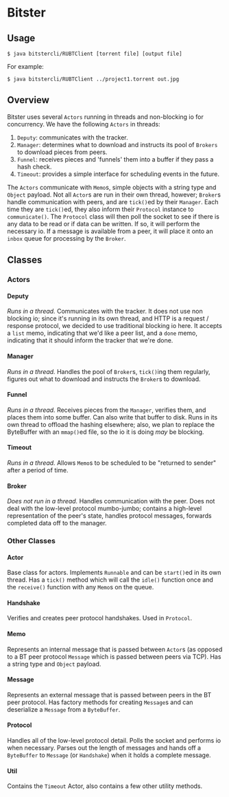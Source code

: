 # Bitster

## Usage

```
$ java bitstercli/RUBTClient [torrent file] [output file]
```

For example:

```
$ java bitstercli/RUBTClient ../project1.torrent out.jpg
```

## Overview

Bitster uses several `Actors` running in threads and non-blocking io for
concurrency.  We have the following `Actors` in threads:

1. `Deputy`: communicates with the tracker.
2. `Manager`: determines what to download and instructs its pool of `Brokers`
   to download pieces from peers.
3. `Funnel`: receives pieces and 'funnels' them into a buffer if they pass a
   hash check.
4. `Timeout`: provides a simple interface for scheduling events in the future.

The `Actors` communicate with `Memo`s, simple objects with a string type and
`Object` payload.  Not all `Actor`s are run in their own thread, however;
`Broker`s handle communication with peers, and are `tick()`ed by their
`Manager`.  Each time they are `tick()`ed, they also inform their `Protocol`
instance to `communicate()`.  The `Protocol` class will then poll the socket to
see if there is any data to be read or if data can be written.  If so, it will
perform the necessary io.  If a message is available from a peer, it will place
it onto an `inbox` queue for processing by the `Broker`.

## Classes

### Actors

#### Deputy

*Runs in a thread.* Communicates with the tracker.  It does not use non blocking io; since it's
running in its own thread, and HTTP is a request / response protocol, we
decided to use traditional blocking io here.  It accepts a `list` memo,
indicating that we'd like a peer list, and a `done` memo, indicating that it
should inform the tracker that we're done.

#### Manager

*Runs in a thread.* Handles the pool of `Broker`s, `tick()`ing them regularly, figures out what to
download and instructs the `Broker`s to download.

#### Funnel

*Runs in a thread.* Receives pieces from the `Manager`, verifies them, and
places them into some buffer.  Can also write that buffer to disk.  Runs in its
own thread to offload the hashing elsewhere; also, we plan to replace the
ByteBuffer with an `mmap()`ed file, so the io it is doing *may* be blocking.

#### Timeout

*Runs in a thread.* Allows `Memo`s to be scheduled to be "returned to sender"
after a period of time.

#### Broker

*Does not run in a thread.* Handles communication with the peer. Does not deal
with the low-level protocol mumbo-jumbo; contains a high-level representation
of the peer's state, handles protocol messages, forwards completed data
off to the manager.

### Other Classes

#### Actor

Base class for actors. Implements `Runnable` and can be `start()`ed in its own
thread.  Has a `tick()` method which will call the `idle()` function once and
the `receive()` function with any `Memo`s on the queue.

#### Handshake

Verifies and creates peer protocol handshakes.  Used in `Protocol`.

#### Memo

Represents an internal message that is passed between `Actor`s (as opposed to 
a BT peer protocol `Message` which is passed between peers via TCP).  Has a string
type and `Object` payload.

#### Message

Represents an external message that is passed between peers in the BT peer
protocol. Has factory methods for creating `Message`s and can deserialize a
`Message` from a `ByteBuffer`.

#### Protocol

Handles all of the low-level protocol detail. Polls the socket and performs io
when necessary. Parses out the length of messages and hands off a `ByteBuffer`
to `Message` (or `Handshake`) when it holds a complete message.

#### Util

Contains the `Timeout` Actor, also contains a few other utility methods.
